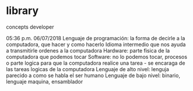 # library
concepts developer

05:36 p.m. 06/07/2018
Lenguaje de programación: la forma de decirle a la computadora, que hacer y como hacerlo
Idioma intermedio que nos ayuda a transmitirle ordenes a la computadora
Hardware: parte fisica de la computadora que podemos tocar
Software: no lo podemos tocar, procesos o parte logica para que la computadora realice una tarea - se encaraga de las tareas logicas de la computadora
Lenguaje de alto nivel: lenguja parecido a como se habla el ser humano
Lenguaje de bajo nivel: binario, lenguaje maquina, ensamblador 
